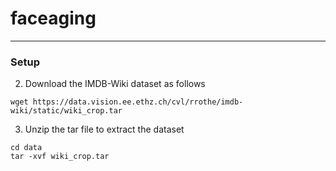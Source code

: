 # faceaging
***

### Setup


2. Download the IMDB-Wiki dataset as follows

```
wget https://data.vision.ee.ethz.ch/cvl/rrothe/imdb-wiki/static/wiki_crop.tar
```

3. Unzip the tar file to extract the dataset

 ```
 cd data
 tar -xvf wiki_crop.tar
 ```
